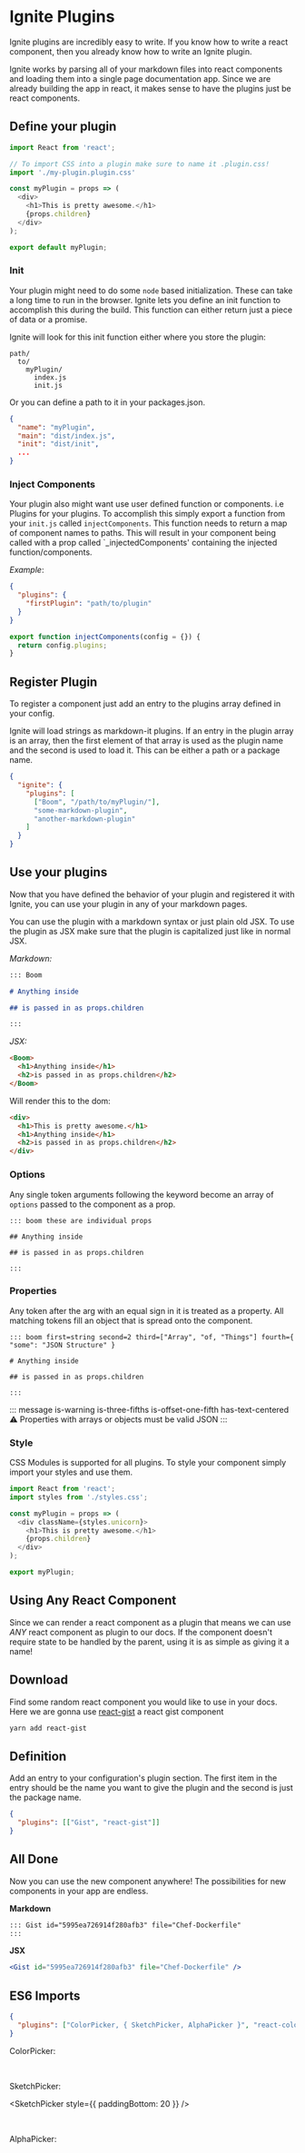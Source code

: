# Ignite Plugins

Ignite plugins are incredibly easy to write. If you know how to write a react component, then you already know how to write an Ignite plugin.

Ignite works by parsing all of your markdown files into react components and loading them into a single page documentation app. Since we are already building the app in react, it makes sense to have the plugins just be react components.

## Define your plugin

```javascript
import React from 'react';

// To import CSS into a plugin make sure to name it .plugin.css!
import './my-plugin.plugin.css'

const myPlugin = props => (
  <div>
    <h1>This is pretty awesome.</h1>
    {props.children}
  </div>
);

export default myPlugin;
```

### Init

Your plugin might need to do some `node` based initialization. These can take a long time to run in the browser. Ignite lets you define an init function to accomplish this during the build. This function can either return just a piece of data or a promise.

Ignite will look for this init function either where you store the plugin:

```
path/
  to/
    myPlugin/
      index.js
      init.js
```

Or you can define a path to it in your packages.json.

```json
{
  "name": "myPlugin",
  "main": "dist/index.js",
  "init": "dist/init",
  ...
}
```

### Inject Components

Your plugin also might want use user defined function or components. i.e Plugins for your plugins. To accomplish this simply export a function from your `init.js` called `injectComponents`. This function needs to return a map of component names to paths. This will result in your component being called with a prop called `\_injectedComponents' containing the injected function/components.

_Example_:

```json
{
  "plugins": {
    "firstPlugin": "path/to/plugin"
  }
}
```

```js
export function injectComponents(config = {}) {
  return config.plugins;
}
```

## Register Plugin

To register a component just add an entry to the plugins array defined in your config.

Ignite will load strings as markdown-it plugins. If an entry in the plugin array is an array, then the first element of that array is used as the plugin name and the second is used to load it. This can be either a path or a package name.

```json
{
  "ignite": {
    "plugins": [
      ["Boom", "/path/to/myPlugin/"],
      "some-markdown-plugin",
      "another-markdown-plugin"
    ]
  }
}
```

## Use your plugins

Now that you have defined the behavior of your plugin and registered it with Ignite, you can use your plugin in any of your markdown pages.

You can use the plugin with a markdown syntax or just plain old JSX. To use the plugin as JSX make sure that the plugin is capitalized just like in normal JSX.

_Markdown:_

```markdown
::: Boom

# Anything inside

## is passed in as props.children

:::
```

_JSX:_

```html
<Boom>
  <h1>Anything inside</h1>
  <h2>is passed in as props.children</h2>
</Boom>
```

Will render this to the dom:

```html
<div>
  <h1>This is pretty awesome.</h1>
  <h1>Anything inside</h1>
  <h2>is passed in as props.children</h2>
</div>
```

### Options

Any single token arguments following the keyword become an array of `options` passed to the component as a prop.

```
::: boom these are individual props

## Anything inside

## is passed in as props.children

:::
```

### Properties

Any token after the arg with an equal sign in it is treated as a property. All matching tokens fill an object that is spread onto the component.

```
::: boom first=string second=2 third=["Array", "of, "Things"] fourth={ "some": "JSON Structure" }

# Anything inside

## is passed in as props.children

:::
```

::: message is-warning is-three-fifths is-offset-one-fifth has-text-centered
:warning:
Properties with arrays or objects must be valid JSON
:::

### Style

CSS Modules is supported for all plugins. To style your component simply import your styles and use them.

```javascript
import React from 'react';
import styles from './styles.css';

const myPlugin = props => (
  <div className={styles.unicorn}>
    <h1>This is pretty awesome.</h1>
    {props.children}
  </div>
);

export myPlugin;
```

## Using Any React Component

Since we can render a react component as a plugin that means we can use _ANY_ react component as plugin to our docs. If the component doesn't require state to be handled by the parent, using it is as simple as giving it a name!

## Download

Find some random react component you would like to use in your docs. Here we are gonna use [react-gist](https://github.com/tleunen/react-gist) a react gist component

```bash
yarn add react-gist
```

## Definition

Add an entry to your configuration's plugin section. The first item in the entry should be the name you want to give the plugin and the second is just the package name.

```json
{
  "plugins": [["Gist", "react-gist"]]
}
```

## All Done

Now you can use the new component anywhere! The possibilities for new components in your app are endless.

**Markdown**

```markdown
::: Gist id="5995ea726914f280afb3" file="Chef-Dockerfile"
:::
```

**JSX**

```jsx
<Gist id="5995ea726914f280afb3" file="Chef-Dockerfile" />
```

<Gist id="5995ea726914f280afb3" file="Chef-Dockerfile" />

## ES6 Imports

```json
{
  "plugins": ["ColorPicker, { SketchPicker, AlphaPicker }", "react-color"]
}
```

ColorPicker:

<ColorPicker />

<br />

SketchPicker:

<SketchPicker style={{ paddingBottom: 20 }} />

<br />

AlphaPicker:

<AlphaPicker />

